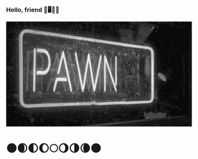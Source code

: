 ### Hello, friend 🤖🖥️💾🌙
<img src="https://github.com/m00nbyt3/m00nbyt3/blob/master/pwned.gif" width="768" align="center">
<h1>🌑🌒🌓🌔🌕🌖🌗🌘🌑</h1>
